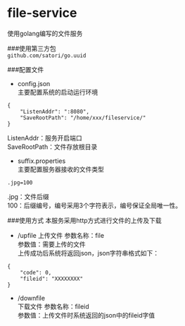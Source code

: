 # file-service
使用golang编写的文件服务

###使用第三方包<br/>
`github.com/satori/go.uuid`

###配置文件
- config.json <br/>
主要配置系统的启动运行环境
```
{
	"ListenAddr": ":8080",
	"SaveRootPath": "/home/xxx/fileservice/"
}
```
ListenAddr：服务开启端口 <br/>
SaveRootPath：文件存放根目录 <br/>

- suffix.properties <br/>
主要配置服务器接收的文件类型
```
.jpg=100
```
.jpg：文件后缀 <br/>
100：后缀编号，编号采用3个字符表示，编号保证全局唯一性。

###使用方式
本服务采用http方式进行文件的上传及下载

- /upfile 上传文件
参数名称：file <br/>
参数值：需要上传的文件 <br/>
上传成功后系统将返回json，json字符串格式如下：
```
{
	"code": 0,
	"fileid": "XXXXXXXX"
}
```

- /downfile <br/> 下载文件
参数名称：fileid <br/>
参数值：上传文件时系统返回的json中的fileid字值
